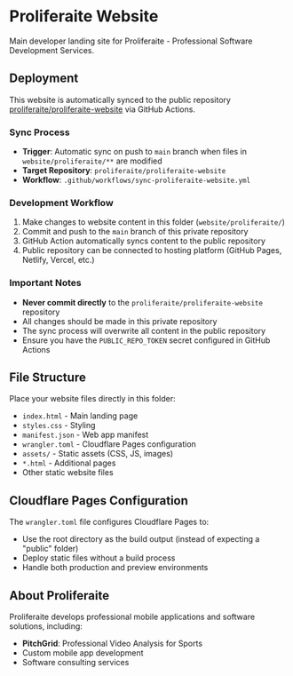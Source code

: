 # Proliferaite Website

Main developer landing site for Proliferaite - Professional Software Development Services.

## Deployment

This website is automatically synced to the public repository [proliferaite/proliferaite-website](https://github.com/proliferaite/proliferaite-website) via GitHub Actions.

### Sync Process

- **Trigger**: Automatic sync on push to `main` branch when files in `website/proliferaite/**` are modified
- **Target Repository**: `proliferaite/proliferaite-website`
- **Workflow**: `.github/workflows/sync-proliferaite-website.yml`

### Development Workflow

1. Make changes to website content in this folder (`website/proliferaite/`)
2. Commit and push to the `main` branch of this private repository
3. GitHub Action automatically syncs content to the public repository
4. Public repository can be connected to hosting platform (GitHub Pages, Netlify, Vercel, etc.)

### Important Notes

- **Never commit directly** to the `proliferaite/proliferaite-website` repository
- All changes should be made in this private repository
- The sync process will overwrite all content in the public repository
- Ensure you have the `PUBLIC_REPO_TOKEN` secret configured in GitHub Actions

## File Structure

Place your website files directly in this folder:
- `index.html` - Main landing page
- `styles.css` - Styling
- `manifest.json` - Web app manifest
- `wrangler.toml` - Cloudflare Pages configuration
- `assets/` - Static assets (CSS, JS, images)
- `*.html` - Additional pages
- Other static website files

## Cloudflare Pages Configuration

The `wrangler.toml` file configures Cloudflare Pages to:
- Use the root directory as the build output (instead of expecting a "public" folder)
- Deploy static files without a build process
- Handle both production and preview environments

## About Proliferaite

Proliferaite develops professional mobile applications and software solutions, including:
- **PitchGrid**: Professional Video Analysis for Sports
- Custom mobile app development
- Software consulting services 